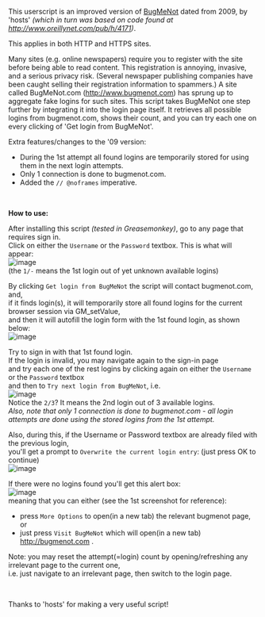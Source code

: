 This userscript is an improved version of [BugMeNot](http://userscripts-mirror.org/scripts/show/23074) dated from 2009, by 'hosts' 
_(which in turn was based on code found at http://www.oreillynet.com/pub/h/4171)_. 

This applies in both HTTP and HTTPS sites.  

Many sites (e.g. online newspapers) require you to register with the site before being able to read content. This registration is annoying, invasive, and a serious privacy risk. (Several newspaper publishing companies have been caught selling their registration information to spammers.) A site called BugMeNot.com (http://www.bugmenot.com) has sprung up to aggregate fake logins for such sites. This script takes BugMeNot one step further by integrating it into the login page itself.
It retrieves all possible logins from bugmenot.com, shows their count, and you can try each one on every clicking of 'Get login from BugMeNot'.

Extra features/changes to the '09 version:
- During the 1st attempt all found logins are temporarily stored for using them in the next login attempts.
- Only 1 connection is done to bugmenot.com.
- Added the `// @noframes` imperative.


<br>  

**How to use:**  

After installing this script _(tested in Greasemonkey)_, go to any page that requires sign in.    
Click on either the `Username` or the `Password` textbox. This is what will appear:     
![image](https://i.imgur.com/bMyO0Un.jpg)   
(the `1/-` means the 1st login out of yet unknown available logins)

By clicking `Get login from BugMeNot` the script will contact bugmenot.com, and,  
if it finds login(s), it will temporarily store all found logins for the current browser session via GM_setValue,  
and then it will autofill the login form with the 1st found login, as shown below:  
![image](https://i.imgur.com/E7ccv8O.jpg)  

Try to sign in with that 1st found login.  
If the login is invalid, you may navigate again to the sign-in page   
and try each one of the rest logins by clicking again on either the `Username` or the `Password` textbox  
and then to `Try next login from BugMeNot`, i.e.  
![image](https://i.imgur.com/R03FX2V.jpg)  
Notice the `2/3`? It means the 2nd login out of 3 available logins.  
*Also, note that only 1 connection is done to bugmenot.com - all login attempts are done using the stored logins from the 1st attempt.*  

Also, during this, if the Username or Password textbox are already filed with the previous login,  
you'll get a prompt to `Overwrite the current login entry`: (just press OK to continue)  
![image](https://i.imgur.com/ismAlzx.jpg)


If there were no logins found you'll get this alert box:  
![image](https://i.imgur.com/ayDyxaR.jpg)  
meaning that you can either (see the 1st screenshot for reference): 
- press `More Options` to open(in a new tab) the relevant bugmenot page, or  
- just press `Visit BugMeNot` which will open(in a new tab) http://bugmenot.com .  

Note: you may reset the attempt(=login) count by opening/refreshing any irrelevant page to the current one,  
i.e. just navigate to an irrelevant page, then switch to the login page.  

<br>

Thanks to 'hosts' for making a very useful script!